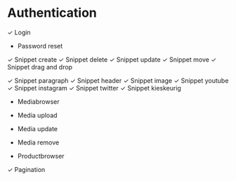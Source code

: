 # Authentication
✓ Login
- Password reset

✓ Snippet create
✓ Snippet delete
✓ Snippet update
✓ Snippet move
✓ Snippet drag and drop

✓ Snippet paragraph
✓ Snippet header
✓ Snippet image
✓ Snippet youtube
✓ Snippet instagram
✓ Snippet twitter
✓ Snippet kieskeurig

- Mediabrowser
- Media upload
- Media update
- Media remove

- Productbrowser

✓ Pagination

